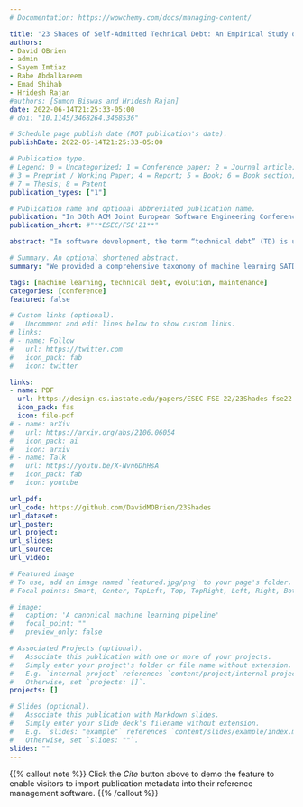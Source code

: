 ```yaml
---
# Documentation: https://wowchemy.com/docs/managing-content/

title: "23 Shades of Self-Admitted Technical Debt: An Empirical Study on Machine Learning Software"
authors:
- David OBrien
- admin
- Sayem Imtiaz
- Rabe Abdalkareem
- Emad Shihab
- Hridesh Rajan
#authors: [Sumon Biswas and Hridesh Rajan]
date: 2022-06-14T21:25:33-05:00
# doi: "10.1145/3468264.3468536"

# Schedule page publish date (NOT publication's date).
publishDate: 2022-06-14T21:25:33-05:00

# Publication type.
# Legend: 0 = Uncategorized; 1 = Conference paper; 2 = Journal article;
# 3 = Preprint / Working Paper; 4 = Report; 5 = Book; 6 = Book section;
# 7 = Thesis; 8 = Patent
publication_types: ["1"]

# Publication name and optional abbreviated publication name.
publication: "In 30th ACM Joint European Software Engineering Conference and Symposium on the Foundations of Software Engineering (ESEC/FSE)"
publication_short: #"**ESEC/FSE'21**"

abstract: "In software development, the term “technical debt” (TD) is used to characterize short-term solutions and workarounds implemented in source code that may incur a long-term cost. Technical debt has a variety of forms and can thus affect multiple qualities of software including but not limited to its legibility, performance, and structure. In this paper, we have conducted a comprehensive study on the technical debt in machine learning (ML) based software. Technical debt can appear differently in ML software by infecting the data that ML models are trained on, thus affecting the functional performance of ML systems. The growing inclusion of ML components in modern software systems are introducing new set of TDs. Does ML software have similar TDs to traditional software? If not, what are the new types of machine learning specific technical debts? Which ML pipeline stages those debts appear? Do these debts differ in ML tools and applications and when they get removed? Currently, we do not know the state of the ML TDs in the wild. To address these questions, we mined 68,821 self admitted technical debts (SATD) from all the revisions of a curated dataset consisting of 2,686 mature ML repositories from GitHub, along with their introduction and removal. By applying an open-coding scheme and following upon prior works, we provided a comprehensive taxonomy of ML SATDs. Our study analyzes ML SATD type organizations, their frequencies within stages of ML software, the differences between ML SATDs in applications and tools, and the effort of ML SATD removals. The findings discovered suggest implications for ML developers and researchers to create maintainable ML systems."

# Summary. An optional shortened abstract.
summary: "We provided a comprehensive taxonomy of machine learning SATDs. Our study analyzes ML SATD type organizations, their frequencies within stages of ML software, the differences between ML SATDs in applications and tools, and the effort of ML SATD removals. The findings discovered suggest implications for ML developers and researchers to create maintainable ML systems."

tags: [machine learning, technical debt, evolution, maintenance]
categories: [conference]
featured: false

# Custom links (optional).
#   Uncomment and edit lines below to show custom links.
# links:
# - name: Follow
#   url: https://twitter.com
#   icon_pack: fab
#   icon: twitter

links:
- name: PDF
  url: https://design.cs.iastate.edu/papers/ESEC-FSE-22/23Shades-fse22.pdf
  icon_pack: fas
  icon: file-pdf
# - name: arXiv
#   url: https://arxiv.org/abs/2106.06054
#   icon_pack: ai
#   icon: arxiv
# - name: Talk
#   url: https://youtu.be/X-Nvn6DhHsA
#   icon_pack: fab
#   icon: youtube

url_pdf:
url_code: https://github.com/DavidMOBrien/23Shades
url_dataset:
url_poster:
url_project:
url_slides:
url_source:
url_video:

# Featured image
# To use, add an image named `featured.jpg/png` to your page's folder.
# Focal points: Smart, Center, TopLeft, Top, TopRight, Left, Right, BottomLeft, Bottom, BottomRight.

# image:
#   caption: 'A canonical machine learning pipeline'
#   focal_point: ""
#   preview_only: false

# Associated Projects (optional).
#   Associate this publication with one or more of your projects.
#   Simply enter your project's folder or file name without extension.
#   E.g. `internal-project` references `content/project/internal-project/index.md`.
#   Otherwise, set `projects: []`.
projects: []

# Slides (optional).
#   Associate this publication with Markdown slides.
#   Simply enter your slide deck's filename without extension.
#   E.g. `slides: "example"` references `content/slides/example/index.md`.
#   Otherwise, set `slides: ""`.
slides: ""
---
```


{{% callout note %}}
Click the *Cite* button above to demo the feature to enable visitors to import publication metadata into their reference management software.
{{% /callout %}}

